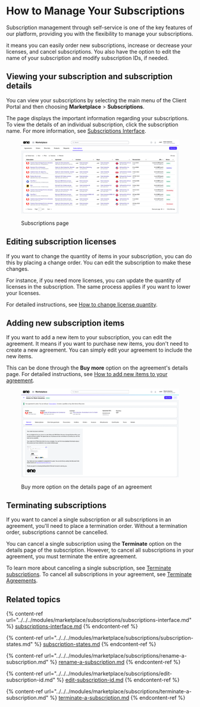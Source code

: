 # How to Manage Your Subscriptions

Subscription management through self-service is one of the key features of our platform, providing you with the flexibility to manage your subscriptions.&#x20;

it means you can easily order new subscriptions, increase or decrease your licenses, and cancel subscriptions. You also have the option to edit the name of your subscription and modify subscription IDs, if needed.

## Viewing your subscription and subscription details

You can view your subscriptions by selecting the main menu of the Client Portal and then choosing **Marketplace** > **Subscriptions**.&#x20;

The page displays the important information regarding your subscriptions. To view the details of an individual subscription, click the subscription name. For more information, see [Subscriptions Interface](../../../modules/marketplace/subscriptions/subscriptions-interface.md).

<figure><img src="../../../.gitbook/assets/image (372).png" alt=""><figcaption><p>Subscriptions page</p></figcaption></figure>

## Editing subscription licenses

If you want to change the quantity of items in your subscription, you can do this by placing a change order. You can edit the subscription to make these changes.

For instance, if you need more licenses, you can update the quantity of licenses in the subscription. The same process applies if you want to lower your licenses.

For detailed instructions, see [How to change license quantity](adjust-subscription-quantity.md).

## Adding new subscription items&#x20;

If you want to add a new item to your subscription, you can edit the agreement. It means if you want to purchase new items, you don't need to create a new agreement. You can simply edit your agreement to include the new items.

This can be done through the **Buy more** option on the agreement's details page. For detailed instructions, see [How to add new items to your agreement](add-items-to-an-agreement.md).

<figure><img src="../../../.gitbook/assets/image (1) (1) (1) (1) (1).png" alt=""><figcaption><p> Buy more option on the details page of an agreement</p></figcaption></figure>

## Terminating subscriptions

If you want to cancel a single subscription or all subscriptions in an agreement, you'll need to place a termination order. Without a termination order, subscriptions cannot be cancelled.&#x20;

You can cancel a single subscription using the **Terminate** option on the details page of the subscription. However, to cancel all subscriptions in your agreement, you must terminate the entire agreement.&#x20;

To learn more about canceling a single subscription, see [Terminate subscriptions](how-to-manage-your-subscriptions.md#terminating-subscriptions). To cancel all subscriptions in your agreement, see [Terminate Agreements](../../../modules/marketplace/agreements/terminate-agreements.md).

## Related topics

{% content-ref url="../../../modules/marketplace/subscriptions/subscriptions-interface.md" %}
[subscriptions-interface.md](../../../modules/marketplace/subscriptions/subscriptions-interface.md)
{% endcontent-ref %}

{% content-ref url="../../../modules/marketplace/subscriptions/subscription-states.md" %}
[subscription-states.md](../../../modules/marketplace/subscriptions/subscription-states.md)
{% endcontent-ref %}

{% content-ref url="../../../modules/marketplace/subscriptions/rename-a-subscription.md" %}
[rename-a-subscription.md](../../../modules/marketplace/subscriptions/rename-a-subscription.md)
{% endcontent-ref %}

{% content-ref url="../../../modules/marketplace/subscriptions/edit-subscription-id.md" %}
[edit-subscription-id.md](../../../modules/marketplace/subscriptions/edit-subscription-id.md)
{% endcontent-ref %}

{% content-ref url="../../../modules/marketplace/subscriptions/terminate-a-subscription.md" %}
[terminate-a-subscription.md](../../../modules/marketplace/subscriptions/terminate-a-subscription.md)
{% endcontent-ref %}

